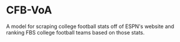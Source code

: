 # CFB-VoA
A model for scraping college football stats off of ESPN's website and ranking FBS college football teams based on those stats.
